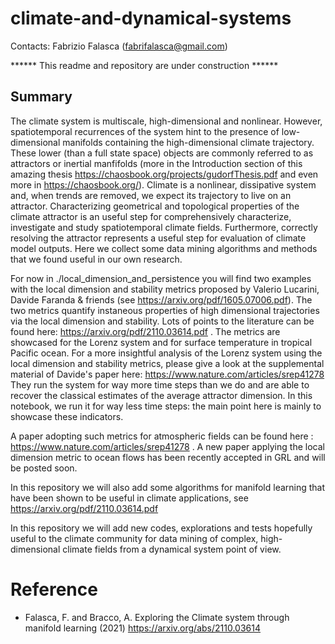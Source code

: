# climate-and-dynamical-systems

Contacts: Fabrizio Falasca (fabrifalasca@gmail.com)

****** This readme and repository are under construction ****** 

## Summary

The climate system is multiscale, high-dimensional and nonlinear. However, spatiotemporal recurrences of the system hint to the presence of low-dimensional manifolds containing the high-dimensional climate trajectory. These lower (than a full state space) objects are commonly referred to as attractors or inertial manfifolds (more in the Introduction section of this amazing thesis https://chaosbook.org/projects/gudorfThesis.pdf and even more in https://chaosbook.org/).
Climate is a nonlinear, dissipative system and, when trends are removed, we expect its trajectory to live on an attractor. Characterizing geometrical and topological properties of the climate attractor is an useful step for comprehensively characterize, investigate and study spatiotemporal climate fields. Furthermore, correctly resolving the attractor represents a useful step for evaluation of climate model outputs. Here we collect some data mining algorithms and methods that we found useful in our own research.

For now in ./local_dimension_and_persistence you will find two examples with the local dimension and stability metrics proposed by Valerio Lucarini, Davide Faranda &  friends (see https://arxiv.org/pdf/1605.07006.pdf). The two metrics quantify instaneous properties of high dimensional trajectories via the local dimension and stability. Lots of points to the literature can be found here: https://arxiv.org/pdf/2110.03614.pdf . The metrics are showcased for the Lorenz system and for surface temperature in tropical Pacific ocean.
For a more insightful analysis of the Lorenz system using the local dimension and stability metrics, please give a look at the supplemental material of Davide's paper here: https://www.nature.com/articles/srep41278 
They run the system for way more time steps than we do and are able to recover the classical estimates of the average attractor dimension. In this notebook, we run it for way less time steps: the main point here is mainly to showcase these indicators.

A paper adopting such metrics for atmospheric fields can be found here : https://www.nature.com/articles/srep41278 . A new paper applying the local dimension metric to ocean flows has been recently accepted in GRL and will be posted soon.

In this repository we will also add some algorithms for manifold learning that have been shown to be useful in climate applications, see https://arxiv.org/pdf/2110.03614.pdf 

In this repository we will add new codes, explorations and tests hopefully useful to the climate community for data mining of complex, high-dimensional climate fields from a dynamical system point of view.

# Reference

- Falasca, F. and Bracco, A. Exploring the Climate system through manifold learning (2021) https://arxiv.org/abs/2110.03614
